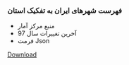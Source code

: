 ### فهرست شهرهای ایران به تفکیک استان
* منبع مرکز آمار
* آخرین تغییرات سال 97
* فرمت Json

[Download](https://github.com/amir-arabi/CitiesOfIran/blob/master/res/CitiesOfIran.json)
